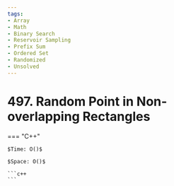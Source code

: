 ```yaml
---
tags:
- Array
- Math
- Binary Search
- Reservoir Sampling
- Prefix Sum
- Ordered Set
- Randomized
- Unsolved
---
```



# 497. Random Point in Non-overlapping Rectangles

=== "C++"

    $Time: O()$

    $Space: O()$

    ```c++
    ```